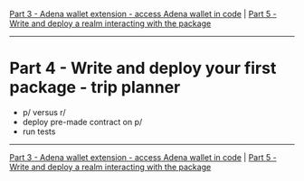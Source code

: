[Part 3 - Adena wallet extension - access Adena wallet in code](./part-three.md) | [Part 5 - Write and deploy a realm interacting with the package](./part-five.md)
***
# Part 4 - Write and deploy your first package - trip planner

- p/ versus r/ 
- deploy pre-made contract on p/
- run tests

***
[Part 3 - Adena wallet extension - access Adena wallet in code](./part-three.md) | [Part 5 - Write and deploy a realm interacting with the package](./part-five.md)